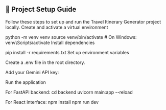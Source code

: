 ## 🚀 Project Setup Guide

Follow these steps to set up and run the Travel Itinerary Generator project locally.
Create and activate a virtual environment

python -m venv venv
source venv/bin/activate     # On Windows: venv\Scripts\activate
Install dependencies

pip install -r requirements.txt
Set up environment variables

Create a .env file in the root directory.

Add your Gemini API key:

Run the application

For FastAPI backend:
cd backend
uvicorn main:app --reload


For React interface:
npm install
npm run dev
